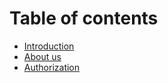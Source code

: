# Table of contents

* [Introduction](README.md)
* [About us](about-us.md)
* [Authorization](authorization.md)
